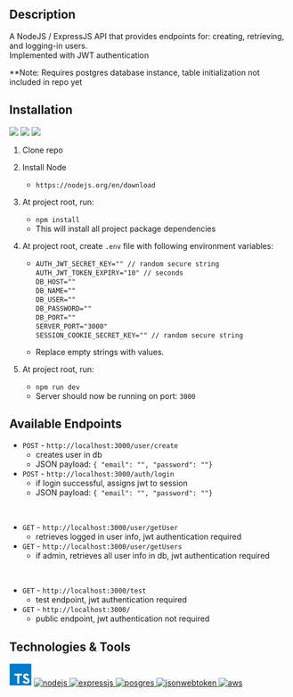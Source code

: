## Description
A NodeJS / ExpressJS API that provides endpoints for: creating, retrieving, and logging-in users. </br>
Implemented with JWT authentication

**Note: Requires postgres database instance, table initialization not included in repo yet
 
## Installation
![](https://img.shields.io/badge/Unix-informational?style=flat&logo=unix&logoColor=white&color=eaeaea)
![](https://img.shields.io/badge/OS-Linux-informational?style=flat&logo=linux&logoColor=white&color=eaeaea)
![](https://shields.io/badge/OS-MacOS-informational?style=flat&logo=Apple&logoColor=white&color=eaeaea)
1. Clone repo
2. Install Node
   - ```https://nodejs.org/en/download```
3. At project root, run:
   - ```npm install```
   - This will install all project package dependencies
4. At project root, create ```.env``` file with following environment variables:
   - ```
     AUTH_JWT_SECRET_KEY="" // random secure string
     AUTH_JWT_TOKEN_EXPIRY="10" // seconds
     DB_HOST=""
     DB_NAME=""
     DB_USER=""
     DB_PASSWORD=""
     DB_PORT=""
     SERVER_PORT="3000"
     SESSION_COOKIE_SECRET_KEY="" // random secure string
     ```
   - Replace empty strings with values.

6. At project root, run:
   - ```npm run dev```
   - Server should now be running on port: ```3000```

## Available Endpoints
 - ```POST``` - ```http://localhost:3000/user/create```
   - creates user in db
   - JSON payload: ```{ "email": "", "password": ""}```
 - ```POST``` - ```http://localhost:3000/auth/login```
   - if login successful, assigns jwt to session
   - JSON payload: ```{ "email": "", "password": ""}```
  
  </br>
  
  - ```GET``` - ```http://localhost:3000/user/getUser```
    - retrieves logged in user info, jwt authentication required
  - ```GET``` - ```http://localhost:3000/user/getUsers```
    - if admin, retrieves all user info in db, jwt authentication required
  
  </br>
  
  - ```GET``` - ```http://localhost:3000/test```
    - test endpoint, jwt authentication required
  - ```GET``` - ```http://localhost:3000/```
    - public endpoint, jwt authentication not required

## Technologies & Tools
<p>
  <a
    href="https://www.typescriptlang.org/"
    target="_blank"
    rel="noreferrer"
    style="text-decoration:none"
  >
    <img
      src="https://raw.githubusercontent.com/devicons/devicon/master/icons/typescript/typescript-original.svg"
      alt="typescript"
      width="40"
      height="40"
    />
  </a>
  <a href="https://nodejs.org/en/about" target="_blank" rel="noreferrer">
    <img
      src="https://cdn.jsdelivr.net/gh/devicons/devicon/icons/nodejs/nodejs-plain-wordmark.svg"
      alt="nodejs"
      width="40"
      height="40"
    />
  </a>
  <a href="https://expressjs.com/" target="_blank" rel="noreferrer">
    <img
      src="https://expressjs.com/images/favicon.png"
      alt="expressjs"
      width="40"
      height="40"
    />
  </a>
  <a href="https://www.postgresql.org/" target="_blank" rel="noreferrer">
    <img
      src="https://cdn.jsdelivr.net/gh/devicons/devicon/icons/postgresql/postgresql-original-wordmark.svg"
      width="40"
      height="40"
      alt="posgres"
    />
  </a>
  <a href="https://jwt.io/" target="_blank" rel="noreferrer">
    <img
      src="https://jwt.io/img/favicon/apple-icon-72x72.png"
      width="40"
      height="40"
      alt="jsonwebtoken"
    />
  </a>
  <a href="https://aws.amazon.com/" target="_blank" rel="noreferrer">
    <img
      src="https://cdn.jsdelivr.net/gh/devicons/devicon/icons/amazonwebservices/amazonwebservices-plain-wordmark.svg"
      alt="aws"
      width="40"
      height="40"
    />
  </a>
</p>
